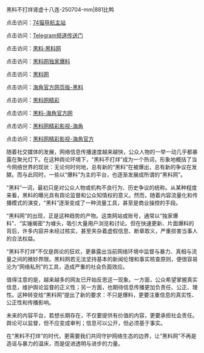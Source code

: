 黑料不打烊肾虚十八连-250704-mm|881比鸭

点击访问：<a href="https://74mao.com/">74猫导航主站</a>

点击访问：<a href="https://74mao.com/">Telegram频道传送门</a>

点击访问：<a href="https://heiliaolvzlu3.pages.dev">黑料·黑料网</a>

点击访问：<a href="https://heiliaoyvnrda.pages.dev">黑料网独家爆料</a>

点击访问：<a href="https://fge-7ja.pages.dev/">黑料网</a>

点击访问：<a href="https://haef.pages.dev/">海角官方网页版-黑料</a>

点击访问：<a href="https://qfwfg.pages.dev/">黑料网精彩</a>

点击访问：<a href="https://gbs-3wd.pages.dev/">黑料-海角官方网</a>

点击访问：<a href="https://sdfsh.pages.dev/">黑料网精彩影视-海角</a>

点击访问：<a href="https://ert-6he.pages.dev/">黑料网精彩影视-海角官方</a>

随着社交媒体的发展，网络信息传播速度越来越快，公众人物的一举一动几乎都暴露在聚光灯下。在这种舆论环境下，“黑料不打烊”成为一个热词，形象地概括了当今网络世界的现状：无论何时何地，总有新的“黑料”在被爆出，总有新的争议在发酵。而与此同时，一些以“爆料”为主的平台，也逐渐发展成所谓的“黑料网”。

“黑料”一词，最初只是对公众人物或机构不良行为、历史争议的统称。从某种程度来看，黑料的曝光具有舆论监督和公众知情权的意义。然而，随着内容流量化和传播模式的演变，“黑料”逐渐变成了一种流量工具，甚至是商业操控的手段。

“黑料网”的出现，正是这种趋势的产物。这类网站或账号，通常以“独家爆料”、“实锤揭密”为噱头，吸引大量用户浏览和讨论。但在快速更新、片面爆料的背后，许多内容并未经过核实，甚至夹杂着虚假信息、断章取义，严重损害当事人的合法权益。

“黑料不打烊”不仅是舆论的狂欢，更暴露出当前网络环境中监督与暴力、真相与流量之间的微妙界限。黑料网若无法坚持基本的新闻伦理和事实核查原则，便很容易沦为“网络私刑”的工具，造成严重的社会负面效应。

值得注意的是，越来越多的网友已开始反思这一现象。一方面，公众希望掌握真实信息，维护舆论监督的正义性；另一方面，也期待信息传播更加负责任、公正、理性。这种转变给“黑料网”提出了新的要求：不只是爆料，更要注重信息的真实性、公正性和传播影响。

未来的内容平台，若想长期存在，不仅要提供有价值的内容，更要承担社会责任。舆论可以监督，但不应变成审判；信息可以公开，但必须基于事实。

在“黑料不打烊”的时代，更需要我们共同守护网络生态的边界，让“黑料网”不再是造谣与暴力的温床，而是促进透明与进步的力量。
